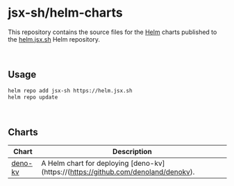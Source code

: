 # jsx-sh/helm-charts

This repository contains the source files for the [Helm](https://helm.sh) charts published to the [helm.jsx.sh](https://helm.jsx.sh) Helm repository.

<br />

## Usage

```sh
helm repo add jsx-sh https://helm.jsx.sh
helm repo update
```

<br />

## Charts

| Chart | Description |
| ----- | ----------- |
| [deno-kv](./charts/deno-kv) | A Helm chart for deploying [deno-kv](https://(https://github.com/denoland/denokv). |

<br />